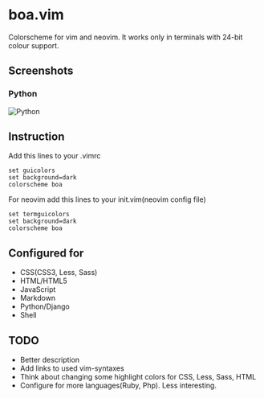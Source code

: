 # boa.vim
Colorscheme for vim and neovim.
It works only in terminals with 24-bit colour support.

Screenshots
-----------

### Python

![Python](http://i.imgur.com/VZlAOSe.png)

Instruction
-----------

Add this lines to your .vimrc
```
set guicolors
set background=dark
colorscheme boa
```

For neovim add this lines to your init.vim(neovim config file)
```
set termguicolors
set background=dark
colorscheme boa
```

Configured for
--------------

- CSS(CSS3, Less, Sass)
- HTML/HTML5
- JavaScript
- Markdown
- Python/Django
- Shell

TODO
----

- Better description
- Add links to used vim-syntaxes
- Think about changing some highlight colors for CSS, Less, Sass, HTML
- Configure for more languages(Ruby, Php). Less interesting.
